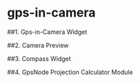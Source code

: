 # gps-in-camera

##1. Gps-in-Camera Widget

##2. Camera Preview

##3. Compass Widget

##4. GpsNode Projection Calculator Module
